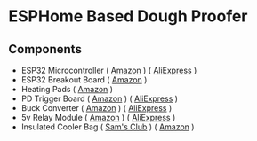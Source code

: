 # ESPHome Based Dough Proofer

## Components
- ESP32 Microcontroller ( [Amazon](https://www.amazon.com/gp/product/B08SK2Z6KD) ) ( [AliExpress](https://www.aliexpress.us/item/3256806025765385.html) )
- ESP32 Breakout Board ( [Amazon](https://www.amazon.com/gp/product/B0BYS6THLF) )
- Heating Pads ( [Amazon](https://www.amazon.com/gp/product/B0CF5CSLC7) )
- PD Trigger Board ( [Amazon](https://www.amazon.com/gp/product/B0D14D8PQZ) ) ( [AliExpress](https://www.aliexpress.us/item/3256805992876765.html) )
- Buck Converter ( [Amazon](https://www.amazon.com/HiLetgo-Super-Converter-Module-Adjustable/dp/B00LODGDYE) ) ( [AliExpress](https://www.aliexpress.us/item/3256806038357827.html) )
- 5v Relay Module ( [Amazon](https://www.amazon.com/DIYables-Arduino-ESP8266-Raspberry-Channel/dp/B0B1ZHXXXD) ) ( [AliExpress](https://www.aliexpress.us/item/3256806923028324.html) )
- Insulated Cooler Bag ( [Sam's Club](https://www.samsclub.com/p/mm-insulated-shopper/prod21450107) ) ( [Amazon](https://www.amazon.com/CIVJET-Insulated-Reusable-Shopping-Delivery/dp/B0C5Q9RJM8) )
